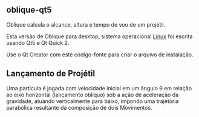 ## oblique-qt5

Oblique calcula o alcance, altura e tempo de voo de um projétil.

Esta versão de Oblique para desktop, sistema operacional [Linux](https://www.canonical.com/) foi escrita usando Qt5 e Qt Quick 2.

Use o Qt Creator com este código-fonte para criar o arquivo de instalação.

## Lançamento de Projétil

Uma partícula é jogada com velocidade inicial em um ângulo θ em relação ao eixo horizontal (lançamento oblíquo) sob a ação de aceleração da gravidade, atuando verticalmente para baixo, impondo uma trajetória parabólica resultante da composição de dois Movimentos.

